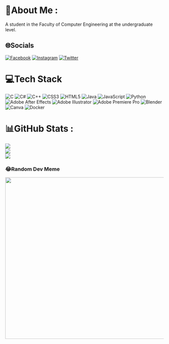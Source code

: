 # 💫About Me :
A student in the Faculty of Computer Engineering at the undergraduate level.

## 🌐Socials
[![Facebook](https://img.shields.io/badge/Facebook-%231877F2.svg?logo=Facebook&logoColor=white)](https://facebook.com/worachanon.chaiprasertsud.9) [![Instagram](https://img.shields.io/badge/Instagram-%23E4405F.svg?logo=Instagram&logoColor=white)](https://instagram.com/para_chanune) [![Twitter](https://img.shields.io/badge/Twitter-%231DA1F2.svg?logo=Twitter&logoColor=white)](https://twitter.com/@WorachanonP) 

# 💻Tech Stack
![C](https://img.shields.io/badge/c-%2300599C.svg?style=for-the-badge&logo=c&logoColor=white) ![C#](https://img.shields.io/badge/c%23-%23239120.svg?style=for-the-badge&logo=c-sharp&logoColor=white) ![C++](https://img.shields.io/badge/c++-%2300599C.svg?style=for-the-badge&logo=c%2B%2B&logoColor=white) ![CSS3](https://img.shields.io/badge/css3-%231572B6.svg?style=for-the-badge&logo=css3&logoColor=white) ![HTML5](https://img.shields.io/badge/html5-%23E34F26.svg?style=for-the-badge&logo=html5&logoColor=white) ![Java](https://img.shields.io/badge/java-%23ED8B00.svg?style=for-the-badge&logo=java&logoColor=white) ![JavaScript](https://img.shields.io/badge/javascript-%23323330.svg?style=for-the-badge&logo=javascript&logoColor=%23F7DF1E) ![Python](https://img.shields.io/badge/python-3670A0?style=for-the-badge&logo=python&logoColor=ffdd54) ![Adobe After Effects](https://img.shields.io/badge/Adobe%20After%20Effects-9999FF.svg?style=for-the-badge&logo=Adobe%20After%20Effects&logoColor=white) ![Adobe Illustrator](https://img.shields.io/badge/adobeillustrator-%23FF9A00.svg?style=for-the-badge&logo=adobeillustrator&logoColor=white) ![Adobe Premiere Pro](https://img.shields.io/badge/Adobe%20Premiere%20Pro-9999FF.svg?style=for-the-badge&logo=Adobe%20Premiere%20Pro&logoColor=white) ![Blender](https://img.shields.io/badge/blender-%23F5792A.svg?style=for-the-badge&logo=blender&logoColor=white) ![Canva](https://img.shields.io/badge/Canva-%2300C4CC.svg?style=for-the-badge&logo=Canva&logoColor=white) ![Docker](https://img.shields.io/badge/docker-%230db7ed.svg?style=for-the-badge&logo=docker&logoColor=white)
# 📊GitHub Stats :
![](https://github-readme-stats.vercel.app/api?username=worachanon226&theme=tokyonight&hide_border=true&include_all_commits=false&count_private=true)<br/>
![](https://github-readme-streak-stats.herokuapp.com/?user=worachanon226&theme=tokyonight&hide_border=true)<br/>
![](https://github-readme-stats.vercel.app/api/top-langs/?username=worachanon226&theme=tokyonight&hide_border=true&include_all_commits=false&count_private=true&layout=compact)

### 😂Random Dev Meme
<img src="https://random-memer.herokuapp.com/" width="512px"/>
